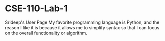 # CSE-110-Lab-1
Srideep's User Page
My favorite programming language is Python, and the reason I like it is because it allows me to simplify syntax so that I can focus on the overall functionality or algorithm.
